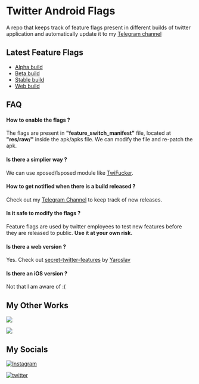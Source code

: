
# Twitter Android Flags

A repo that keeps track of feature flags present in different builds of twitter application and automatically update it to my [Telegram channel](https://telegram.me/twitter_app_flags)


## Latest Feature Flags

- [Alpha build](https://github.com/Swakshan/Twitter-Android-Flags/blob/main/flags_alpha.json)
- [Beta build](https://github.com/Swakshan/Twitter-Android-Flags/blob/main/flags_beta.json)
- [Stable build](https://github.com/Swakshan/Twitter-Android-Flags/blob/main/flags_stable.json)
- [Web build](https://github.com/Swakshan/Twitter-Android-Flags/blob/main/flags_web.json)


## FAQ

#### How to enable the flags ?

The flags are present in **"feature_switch_manifest"** file, located at **"res/raw/"** inside the apk/apks file. We can modify the file and re-patch the apk.

#### Is there a simplier way ?

We can use xposed/lsposed module like [TwiFucker](https://github.com/Dr-TSNG/TwiFucker).

#### How to get notified when there is a build released ?

Check out my [Telegram Channel](https://telegram.me/twitter_app_flags) to keep track of new releases.

#### Is it safe to modify the flags ?

Feature flags are used by twitter employees to test new features before they are released to public. **Use it at your own risk.**

#### Is there a web version ?

Yes. Check out [secret-twitter-features](https://github.com/yaroslav-n/secret-twitter-features) by [Yaroslav](https://twitter.com/512x512/)

#### Is there an iOS version ?

Not that I am aware of :(

## My Other Works

[![](https://img.shields.io/badge/Telegram-Instagram%20Update%20Tracker-111?label=&logo=telegram&logoWidth=30)](https://telegram.me/instabuilds)

[![](https://img.shields.io/badge/Telegram-WhatsApp%20Update%20Tracker-111?label=&logo=telegram&logoWidth=30)](https://telegram.me/whatsappbuilds)


## My Socials

[![Instagram](https://img.shields.io/badge/Instagram-%23E4405F.svg?style=for-the-badge&logo=Instagram&logoColor=white)](https://instagram.com/therealswak/)

[![twitter](https://img.shields.io/badge/twitter-1DA1F2?style=for-the-badge&logo=twitter&logoColor=white)](https://twitter.com/swak_12)

